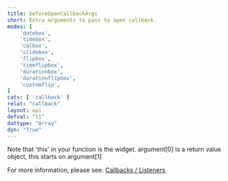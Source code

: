 ```yaml
---
title: beforeOpenCallbackArgs
short: Extra arguments to pass to open callback.
modes: [
	'datebox',
	'timebox',
	'calbox',
	'slidebox',
	'flipbox',
	'timeflipbox',
	'durationbox',
	'durationflipbox',
	'customflip',
]
cats: [ 'callback' ]
relat: "callback"
layout: api
defval: "[]"
dattype: "Array"
dyn: "True"
---
```


Note that 'this' in your function is the widget.  argument[0] is a return value object, this starts on argument[1]

For more information, please see: [Callbacks / Listeners]({{site.basesite}}doc/6-1-callback/).
